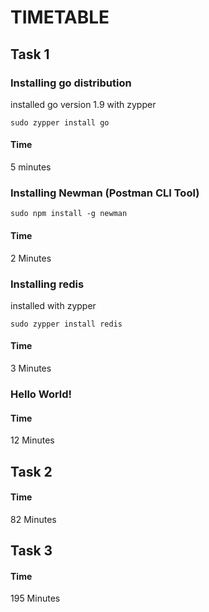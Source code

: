 # TIMETABLE

## Task 1

###  Installing go distribution 

installed go version 1.9 with zypper

```
sudo zypper install go
```

#### Time

5 minutes

### Installing Newman (Postman CLI Tool)

```
sudo npm install -g newman
```

#### Time

2 Minutes

### Installing redis

installed with zypper

```
sudo zypper install redis
```

#### Time

3 Minutes

### Hello World!

#### Time

12 Minutes

## Task 2

#### Time

82 Minutes

## Task 3

#### Time

195 Minutes
